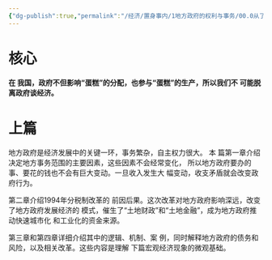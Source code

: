 ```yaml
---
{"dg-publish":true,"permalink":"/经济/置身事内/1地方政府的权利与事务/00.0从了解现状开始/","dgPassFrontmatter":true}
---
```



# 核心
**在 我国，政府不但影响“蛋糕”的分配，也参与“蛋糕”的生产，所以我们不 可能脱离政府谈经济。**
# 上篇
地方政府是经济发展中的关键一环，事务繁杂，自主权力很大。
本 篇第一章介绍决定地方事务范围的主要因素，这些因素不会经常变化， 所以地方政府要办的事、要花的钱也不会有巨大变动。一旦收入发生大 幅变动，收支矛盾就会改变政府行为。

第二章介绍1994年分税制改革的 前因后果。这次改革对地方政府影响深远，改变了地方政府发展经济的 模式，催生了“土地财政”和“土地金融”，成为地方政府推动快速城市化 和工业化的资金来源。

第三章和第四章详细介绍其中的逻辑、机制、案 例，同时解释地方政府的债务和风险，以及相关改革。这些内容是理解 下篇宏观经济现象的微观基础。